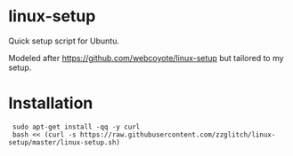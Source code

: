 linux-setup
===========

Quick setup script for Ubuntu.

Modeled after https://github.com/webcoyote/linux-setup but tailored to my setup.

Installation
============

     sudo apt-get install -qq -y curl
     bash << (curl -s https://raw.githubusercontent.com/zzglitch/linux-setup/master/linux-setup.sh)




